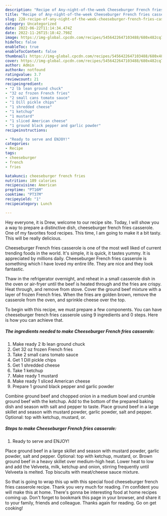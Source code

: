 ```yaml
---
description: "Recipe of Any-night-of-the-week Cheeseburger French fries casserole"
title: "Recipe of Any-night-of-the-week Cheeseburger French fries casserole"
slug: 228-recipe-of-any-night-of-the-week-cheeseburger-french-fries-casserole
category: Uncategorized
date: 2022-06-22T11:14:34.474Z
date: 2022-11-26T15:18:42.798Z
image: https://img-global.cpcdn.com/recipes/5456422647103488/680x482cq70/cheeseburger-french-fries-casserole-recipe-main-photo.jpg
hideToc: false
enableToc: true
enableTocContent: false
thumbnail: https://img-global.cpcdn.com/recipes/5456422647103488/680x482cq70/cheeseburger-french-fries-casserole-recipe-main-photo.jpg
cover: https://img-global.cpcdn.com/recipes/5456422647103488/680x482cq70/cheeseburger-french-fries-casserole-recipe-main-photo.jpg
author: Admin
authorAv: notfound
ratingvalue: 3.7
reviewcount: 21
recipeingredient:
- "2 lb lean ground chuck"
- "32 oz frozen French fries"
- "2 small cans tomato sauce"
- "1 Dill pickle chips"
- "1 shredded cheese"
- "1 ketchup"
- "1 mustard"
- "1 sliced American cheese"
- "1 ground black pepper and garlic powder"
recipeinstructions:

- "Ready to serve and ENJOY!"
categories:
- Recipe
tags:
- cheeseburger
- french
- fries

katakunci: cheeseburger french fries 
nutrition: 189 calories
recipecuisine: American
preptime: "PT16M"
cooktime: "PT37M"
recipeyield: "1"
recipecategory: Lunch

---
```



Hey everyone, it is Drew, welcome to our recipe site. Today, I will show you a way to prepare a distinctive dish, cheeseburger french fries casserole. One of my favorites food recipes. This time, I am going to make it a bit tasty. This will be really delicious.

Cheeseburger French fries casserole is one of the most well liked of current trending foods in the world. It's simple, it is quick, it tastes yummy. It is appreciated by millions daily. Cheeseburger French fries casserole is something which I have loved my entire life. They are nice and they look fantastic.

Thaw in the refrigerator overnight, and reheat in a small casserole dish in the oven or air-fryer until the beef is heated through and the fries are crispy. Heat through, and remove from stove. Cover the ground beef mixture with a layer of frozen French fries. When the fries are golden brown, remove the casserole from the oven, and sprinkle cheese over the top.


To begin with this recipe, we must prepare a few components. You can have cheeseburger french fries casserole using 9 ingredients and 0 steps. Here is how you can achieve that.

<!--inarticleads1-->

##### The ingredients needed to make Cheeseburger French fries casserole:

1. Make ready 2 lb lean ground chuck
1. Get 32 oz frozen French fries
1. Take 2 small cans tomato sauce
1. Get 1 Dill pickle chips
1. Get 1 shredded cheese
1. Take 1 ketchup
1. Make ready 1 mustard
1. Make ready 1 sliced American cheese
1. Prepare 1 ground black pepper and garlic powder


Combine ground beef and chopped onion in a medium bowl and crumble ground beef with the ketchup. Add to the bottom of the prepared baking dish and season with salt and pepper to taste. Place ground beef in a large skillet and season with mustard powder, garlic powder, salt and pepper. Optional: top with ketchup, mustard, or. 

<!--inarticleads2-->

##### Steps to make Cheeseburger French fries casserole:


1. Ready to serve and ENJOY!

Place ground beef in a large skillet and season with mustard powder, garlic powder, salt and pepper. Optional: top with ketchup, mustard, or. Brown ground beef in a heavy skillet over medium-high heat. Lower heat to low and add the Velveeta, milk, ketchup and onion, stirring frequently until Velveeta is melted. Top biscuits with meat/cheese sauce mixture. 

So that is going to wrap this up with this special food cheeseburger french fries casserole recipe. Thank you very much for reading. I'm confident you will make this at home. There's gonna be interesting food at home recipes coming up. Don't forget to bookmark this page in your browser, and share it to your family, friends and colleague. Thanks again for reading. Go on get cooking!
